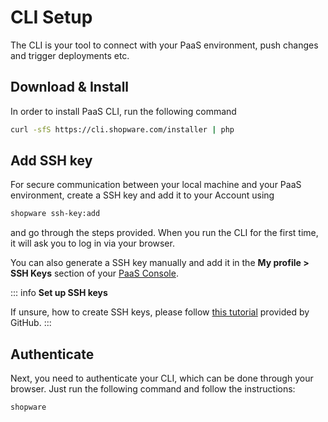 # CLI Setup

The CLI is your tool to connect with your PaaS environment, push changes and trigger deployments etc.

## Download & Install

In order to install PaaS CLI, run the following command

```sh
curl -sfS https://cli.shopware.com/installer | php
```

## Add SSH key

For secure communication between your local machine and your PaaS environment, create a SSH key and add it to your Account using

```sh
shopware ssh-key:add
```

and go through the steps provided. When you run the CLI for the first time, it will ask you to log in via your browser.

You can also generate a SSH key manually and add it in the **My profile > SSH Keys** section of your [PaaS Console](https://console.shopware.com/).

::: info
**Set up SSH keys**

If unsure, how to create SSH keys, please follow [this tutorial](https://docs.github.com/en/authentication/connecting-to-github-with-ssh/generating-a-new-ssh-key-and-adding-it-to-the-ssh-agent) provided by GitHub.
:::

## Authenticate

Next, you need to authenticate your CLI, which can be done through your browser. Just run the following command and follow the instructions:

```sh
shopware
```
